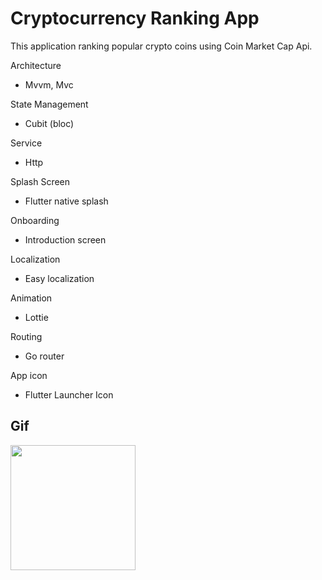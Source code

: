 # Cryptocurrency Ranking App

This application ranking popular crypto coins using Coin Market Cap Api.

Architecture

- Mvvm, Mvc

State Management

- Cubit (bloc)

Service

- Http

Splash Screen

- Flutter native splash

Onboarding

- Introduction screen

Localization

- Easy localization

Animation

- Lottie

Routing

- Go router

App icon

- Flutter Launcher Icon

## Gif

<p>
  <img src="assets\readme\cryptocurrency_video.gif" width="200">
</p>

